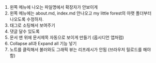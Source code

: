 1. 왼쪽 메뉴에 나오는 파일명에서 확장자가 안보이게
2. 왼쪽 메뉴에는 about.md, index.md 안나오고 my little forest의 아랫 폴더부터 나오도록 수정하자.
3. 태그로 소팅해서 보여주기
4. 댓글 달수 있도록
5. 문서 맨 위에 문서제목 자동으로 보이게 만들기 (옵시디언 앱처럼)
6. Collapse all과 Expand all 기능 넣기
7. 노트를 클릭해서 불러와도 그래픽 뷰는 리프레시가 안됨 (브라우저 릴로드를 해야함)